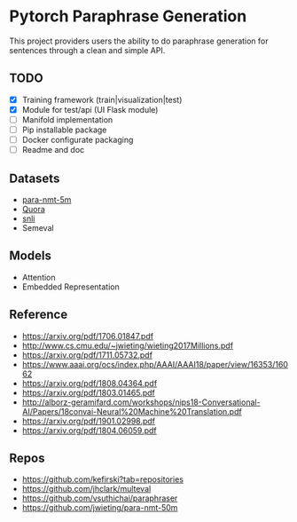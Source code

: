 # Pytorch Paraphrase Generation

This project providers users the ability to do paraphrase generation for sentences through a clean and simple API.

## TODO

- [X] Training framework (train|visualization|test)
- [X] Module for test/api (UI Flask module)
- [ ] Manifold implementation
- [ ] Pip installable package
- [ ] Docker configurate packaging
- [ ] Readme and doc

## Datasets

- [para-nmt-5m](http://www.cs.cmu.edu/~jwieting/)
- [Quora]( https://data.quora.com/First-Quora-Dataset-Release-Question-Pairs)
- [snli](https://nlp.stanford.edu/projects/snli/)
- Semeval

## Models

- Attention
- Embedded Representation


## Reference

- https://arxiv.org/pdf/1706.01847.pdf
- http://www.cs.cmu.edu/~jwieting/wieting2017Millions.pdf
- https://arxiv.org/pdf/1711.05732.pdf
- https://www.aaai.org/ocs/index.php/AAAI/AAAI18/paper/view/16353/16062
- https://arxiv.org/pdf/1808.04364.pdf
- https://arxiv.org/pdf/1803.01465.pdf
- http://alborz-geramifard.com/workshops/nips18-Conversational-AI/Papers/18convai-Neural%20Machine%20Translation.pdf
- https://arxiv.org/pdf/1901.02998.pdf
- https://arxiv.org/pdf/1804.06059.pdf

## Repos

- https://github.com/kefirski?tab=repositories
- https://github.com/jhclark/multeval
- https://github.com/vsuthichai/paraphraser
- https://github.com/jwieting/para-nmt-50m
